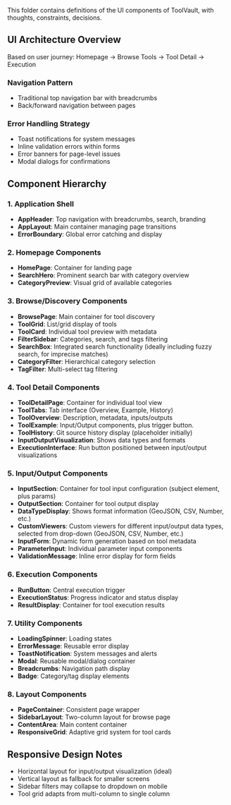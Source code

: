 This folder contains definitions of the UI components of ToolVault, with thoughts, constraints, decisions.

## UI Architecture Overview

Based on user journey: Homepage → Browse Tools → Tool Detail → Execution

### Navigation Pattern
- Traditional top navigation bar with breadcrumbs
- Back/forward navigation between pages

### Error Handling Strategy
- Toast notifications for system messages
- Inline validation errors within forms
- Error banners for page-level issues
- Modal dialogs for confirmations

## Component Hierarchy

### 1. Application Shell
- **AppHeader**: Top navigation with breadcrumbs, search, branding
- **AppLayout**: Main container managing page transitions
- **ErrorBoundary**: Global error catching and display

### 2. Homepage Components
- **HomePage**: Container for landing page
- **SearchHero**: Prominent search bar with category overview
- **CategoryPreview**: Visual grid of available categories

### 3. Browse/Discovery Components
- **BrowsePage**: Main container for tool discovery
- **ToolGrid**: List/grid display of tools
- **ToolCard**: Individual tool preview with metadata
- **FilterSidebar**: Categories, search, and tags filtering
- **SearchBox**: Integrated search functionality (ideally including fuzzy search, for imprecise matches)
- **CategoryFilter**: Hierarchical category selection
- **TagFilter**: Multi-select tag filtering

### 4. Tool Detail Components
- **ToolDetailPage**: Container for individual tool view
- **ToolTabs**: Tab interface (Overview, Example, History)
- **ToolOverview**: Description, metadata, inputs/outputs
- **ToolExample**: Input/Output components, plus trigger button.
- **ToolHistory**: Git source history display (placeholder initially)
- **InputOutputVisualization**: Shows data types and formats
- **ExecutionInterface**: Run button positioned between input/output visualizations

### 5. Input/Output Components
- **InputSection**: Container for tool input configuration (subject element, plus params)
- **OutputSection**: Container for tool output display
- **DataTypeDisplay**: Shows format information (GeoJSON, CSV, Number, etc.)
- **CustomViewers**: Custom viewers for different input/output data types, selected from drop-down (GeoJSON, CSV, Number, etc.)
- **InputForm**: Dynamic form generation based on tool metadata
- **ParameterInput**: Individual parameter input components
- **ValidationMessage**: Inline error display for form fields

### 6. Execution Components
- **RunButton**: Central execution trigger
- **ExecutionStatus**: Progress indicator and status display
- **ResultDisplay**: Container for tool execution results

### 7. Utility Components
- **LoadingSpinner**: Loading states
- **ErrorMessage**: Reusable error display
- **ToastNotification**: System messages and alerts
- **Modal**: Reusable modal/dialog container
- **Breadcrumbs**: Navigation path display
- **Badge**: Category/tag display elements

### 8. Layout Components
- **PageContainer**: Consistent page wrapper
- **SidebarLayout**: Two-column layout for browse page
- **ContentArea**: Main content container
- **ResponsiveGrid**: Adaptive grid system for tool cards

## Responsive Design Notes
- Horizontal layout for input/output visualization (ideal)
- Vertical layout as fallback for smaller screens
- Sidebar filters may collapse to dropdown on mobile
- Tool grid adapts from multi-column to single column

